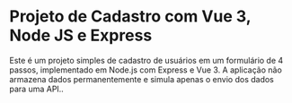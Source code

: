 # Projeto de Cadastro com Vue 3, Node JS e Express

Este é um projeto simples de cadastro de usuários em um formulário de 4 passos, implementado em Node.js com Express e Vue 3. A aplicação não armazena dados permanentemente e simula apenas o envio dos dados para uma API..

